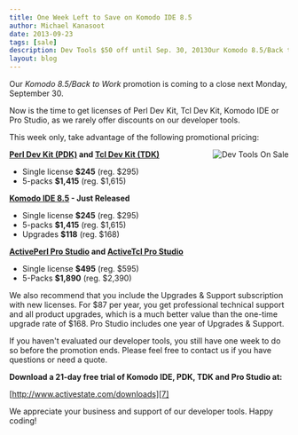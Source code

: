 ```yaml
---
title: One Week Left to Save on Komodo IDE 8.5
author: Michael Kanasoot
date: 2013-09-23
tags: [sale]
description: Dev Tools $50 off until Sep. 30, 2013Our Komodo 8.5/Back to Work promotion is coming to a close next Monday, September 30.<br>Now is the time to get licenses of Perl Dev Kit, Tcl Dev Kit, Komodo IDE or Pro Studio, as we rarely offer discounts on our developer tools.
layout: blog
---
```


Our *Komodo 8.5/Back to Work* promotion is coming to a close next Monday, September 30.

Now is the time to get licenses of Perl Dev Kit, Tcl Dev Kit, Komodo IDE or Pro Studio, as we rarely offer discounts on our developer tools.

This week only, take advantage of the following promotional pricing:

<img src="/images/blog/09-2013/dev-tools-on-sale.png" align="right" alt="Dev Tools On Sale">

**[Perl Dev Kit (PDK)][2] and [Tcl Dev Kit (TDK)][3]**

  * Single license **$245** (reg. $295)
  * 5-packs **$1,415** (reg. $1,615)

**[Komodo IDE 8.5][4] \- Just Released**

  * Single license **$245** (reg. $295)
  * 5-packs **$1,415** (reg. $1,615)
  * Upgrades **$118** (reg. $168)

**[ActivePerl Pro Studio][5] and [ActiveTcl Pro Studio][6]**

  * Single license **$495** (reg. $595)
  * 5-Packs **$1,890** (reg. $2,390)

We also recommend that you include the Upgrades &amp; Support subscription with new licenses. For $87 per year, you get professional technical support and all product upgrades, which is a much better value than the one-time upgrade rate of $168. Pro Studio includes one year of Upgrades &amp; Support.

If you haven't evaluated our developer tools, you still have one week to do so before the promotion ends. Please feel free to contact us if you have questions or need a quote.

**Download a 21-day free trial of Komodo IDE, PDK, TDK and Pro Studio at:**

[http://www.activestate.com/downloads][7]

We appreciate your business and support of our developer tools. Happy coding!

[2]: https://store.activestate.com/perl-dev-kit?utm_source=blog&amp;utm_medium=&amp;utm_term=&amp;utm_content=&amp;utm_campaign=komodo-8-5
[3]: https://store.activestate.com/tcl-dev-kit?utm_source=blog&amp;utm_medium=&amp;utm_term=&amp;utm_content=&amp;utm_campaign=komodo-8-5
[4]: https://store.activestate.com/komodo-ide?utm_source=blog&amp;utm_medium=&amp;utm_term=&amp;utm_content=&amp;utm_campaign=komodo-8-5
[5]: https://store.activestate.com/activeperl-pro-studio?utm_source=blog&amp;utm_medium=&amp;utm_term=&amp;utm_content=&amp;utm_campaign=komodo-8-5
[6]: https://store.activestate.com/activetcl-pro-studio?utm_source=blog&amp;utm_medium=&amp;utm_term=&amp;utm_content=&amp;utm_campaign=komodo-8-5
[7]: /download
